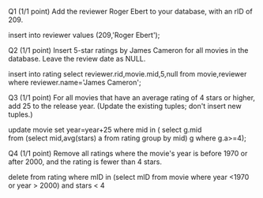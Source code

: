 Q1  (1/1 point)
Add the reviewer Roger Ebert to your database, with an rID of 209. 

insert into reviewer values (209,'Roger Ebert');

Q2  (1/1 point)
Insert 5-star ratings by James Cameron for all movies in the database. Leave the review date as NULL. 

insert into rating
select reviewer.rid,movie.mid,5,null
from movie,reviewer 
where reviewer.name='James Cameron';

Q3  (1/1 point)
For all movies that have an average rating of 4 stars or higher, add 25 to the release year. (Update the existing tuples; don't insert new tuples.) 

update movie
set year=year+25
where mid in (
select g.mid   
from   (select mid,avg(stars) a
       from rating 
       group by mid) g
where g.a>=4);

Q4  (1/1 point)
Remove all ratings where the movie's year is before 1970 or after 2000, and the rating is fewer than 4 stars. 

delete from rating
where mID in (select mID from movie where year <1970 or year > 2000)
and stars < 4